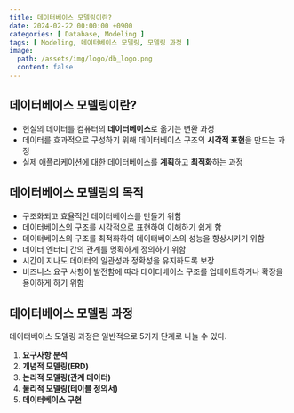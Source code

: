 ```yaml
---
title: 데이터베이스 모델링이란?
date: 2024-02-22 00:00:00 +0900
categories: [ Database, Modeling ]
tags: [ Modeling, 데이터베이스 모델링, 모델링 과정 ]
image:
  path: /assets/img/logo/db_logo.png
  content: false
---
```


## **데이터베이스 모델링이란?**

- 현실의 데이터를 컴퓨터의 **데이터베이스**로 옮기는 변환 과정
- 데이터를 효과적으로 구성하기 위해 데이터베이스 구조의 **시각적 표현**을 만드는 과정
- 실제 애플리케이션에 대한 데이터베이스를 **계획**하고 **최적화**하는 과정

## **데이터베이스 모델링의 목적**

- 구조화되고 효율적인 데이터베이스를 만들기 위함
- 데이터베이스의 구조를 시각적으로 표현하여 이해하기 쉽게 함
- 데이터베이스의 구조를 최적화하여 데이터베이스의 성능을 향상시키기 위함
- 데이터 엔터티 간의 관계를 명확하게 정의하기 위함
- 시간이 지나도 데이터의 일관성과 정확성을 유지하도록 보장
- 비즈니스 요구 사항이 발전함에 따라 데이터베이스 구조를 업데이트하거나 확장을 용이하게 하기 위함

## **데이터베이스 모델링 과정**

데이터베이스 모델링 과정은 일반적으로 5가지 단계로 나눌 수 있다.

1. **요구사항 분석**
2. **개념적 모델링(ERD)**
3. **논리적 모델링(관계 데이터)**
4. **물리적 모델링(테이블 정의서)**
5. **데이터베이스 구현**
